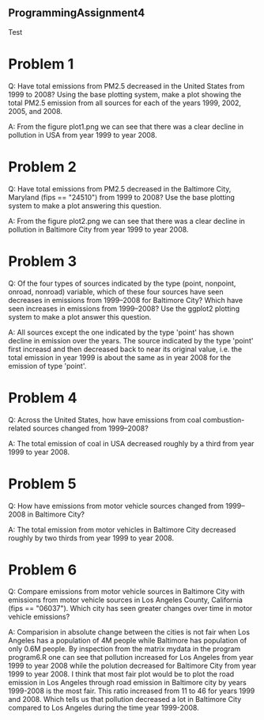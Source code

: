 ## ProgrammingAssignment4

Test

# Problem 1
Q: Have total emissions from PM2.5 decreased in the United States from 1999 to 2008? Using the base plotting system, make a plot showing the total PM2.5 emission from all sources for each of the years 1999, 2002, 2005, and 2008.

A: From the figure plot1.png we can see that there was a clear decline in pollution in USA from year 1999 to year 2008.

# Problem 2
Q: Have total emissions from PM2.5 decreased in the Baltimore City, Maryland (fips == "24510") from 1999 to 2008? Use the base plotting system to make a plot answering this question.

A: From the figure plot2.png we can see that there was a clear decline in pollution in Baltimore City from year 1999 to year 2008.

# Problem 3

Q: Of the four types of sources indicated by the type (point, nonpoint, onroad, nonroad) variable, which of these four sources have seen decreases in emissions from 1999–2008 for Baltimore City? Which have seen increases in emissions from 1999–2008? Use the ggplot2 plotting system to make a plot answer this question.

A: All sources except the one indicated by the type 'point' has shown decline in emission over the years. The source indicated by the type 'point' first increasd and then decreased back to near its original value, i.e. the total emission in year 1999 is about the same as in year 2008 for the emission of type 'point'.

# Problem 4

Q: Across the United States, how have emissions from coal combustion-related sources changed from 1999–2008?

A: The total emission of coal in USA decreased roughly by a third from year 1999 to year 2008.

# Problem 5

Q: How have emissions from motor vehicle sources changed from 1999–2008 in Baltimore City?

A: The total emission from motor vehicles in Baltimore City decreased roughly by two thirds from year 1999 to year 2008.

# Problem 6

Q: Compare emissions from motor vehicle sources in Baltimore City with emissions from motor vehicle sources in Los Angeles County, California (fips == "06037"). Which city has seen greater changes over time in motor vehicle emissions?

A: Comparision in absolute change between the cities is not fair when Los Angeles has a population of 4M people while Baltimore has population of only 0.6M people. By inspection from the matrix mydata in the program program6.R one can see that pollution increased for Los Angeles from year 1999 to year 2008 while the polution decreased for Baltimore City from year 1999 to year 2008. I think that most fair plot would be to plot the road emission in Los Angeles through road emission in Baltimore city by years 1999-2008 is the most fair. This ratio increased from 11 to 46 for years 1999 and 2008. Which tells us that pollution decreased a lot in Baltimore City compared to Los Angeles during the time year 1999-2008.

